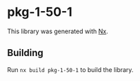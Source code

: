 # pkg-1-50-1

This library was generated with [Nx](https://nx.dev).

## Building

Run `nx build pkg-1-50-1` to build the library.
